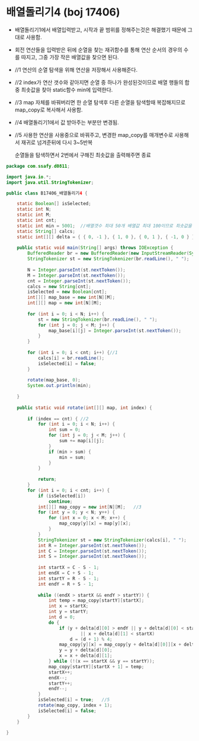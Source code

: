 # 배열돌리기4 (boj 17406)



- 배열돌리기1에서 배열입력받고, 시작과 끝 범위를 정해주는것은 해결했기 때문에 그대로 사용함.
- 회전 연산들을 입력받은 뒤에 순열을 찾는 재귀함수를 통해 연산 순서의 경우의 수를 따지고, 그중 가장 작은 배열값을 찾으면 된다.



- //1 연산의 순열 탐색을 위해 연산을 저장해서 사용해준다.

- //2 index가 연산 갯수와 같아지면 순열 중 하나가 완성된것이므로 배열 행들의 합중 최솟값을 찾아 static함수 min에 입력한다.

- //3 map 자체를 바꿔버리면 한 순열 탐색후 다른 순열을 탐색할때 복잡해지므로 map_copy로 복사해서 사용함.

- //4 배열돌리기1에서 값 받아주는 부분만 변경됨.

- //5 사용한 연산을 사용중으로 바꿔주고, 변경한 map_copy를 매개변수로 사용해서 재귀로 넘겨준뒤에 다시 3~5반복

  순열들을 탐색하면서 2번에서 구해진 최솟값을 출력해주면 종료



```java
package com.ssafy.d0811;

import java.io.*;
import java.util.StringTokenizer;

public class B17406_배열돌리기4 {

	static Boolean[] isSelected;
	static int N;
	static int M;
	static int cnt;
	static int min = 5001;	//배열갯수 최대 50개 배열값 최대 100이므로 최솟값을 5001로 초기화.
	static String[] calcs;
	static int[][] delta = { { 0, -1 }, { 1, 0 }, { 0, 1 }, { -1, 0 } };
	
	public static void main(String[] args) throws IOException {
		BufferedReader br = new BufferedReader(new InputStreamReader(System.in));
		StringTokenizer st = new StringTokenizer(br.readLine(), " ");
	
		N = Integer.parseInt(st.nextToken());
		M = Integer.parseInt(st.nextToken());
		cnt = Integer.parseInt(st.nextToken());
		calcs = new String[cnt];
		isSelected = new Boolean[cnt];
		int[][] map_base = new int[N][M];
		int[][] map = new int[N][M];
	
		for (int i = 0; i < N; i++) {
			st = new StringTokenizer(br.readLine(), " ");
			for (int j = 0; j < M; j++) {
				map_base[i][j] = Integer.parseInt(st.nextToken());
			}
		}
	
		for (int i = 0; i < cnt; i++) {//1
			calcs[i] = br.readLine();
			isSelected[i] = false;
		}
	
		rotate(map_base, 0);	
		System.out.println(min);
	
	}
	
	public static void rotate(int[][] map, int index) {	
	
		if (index == cnt) {	//2
			for (int i = 0; i < N; i++) {
				int sum = 0;
				for (int j = 0; j < M; j++) {
					sum += map[i][j];
				}
				if (min > sum) {
					min = sum;
				}
			}
	
			return;
		}
		for (int i = 0; i < cnt; i++) {
			if (isSelected[i])
				continue;
			int[][] map_copy = new int[N][M];	//3
			for (int y = 0; y < N; y++) {
				for (int x = 0; x < M; x++) {
					map_copy[y][x] = map[y][x];
				}
			}
			StringTokenizer st = new StringTokenizer(calcs[i], " ");	//4
			int R = Integer.parseInt(st.nextToken());
			int C = Integer.parseInt(st.nextToken());
			int S = Integer.parseInt(st.nextToken());
	
			int startX = C - S - 1;
			int endX = C + S - 1;
			int startY = R - S - 1;
			int endY = R + S - 1;
	
			while ((endX > startX && endY > startY)) {
				int temp = map_copy[startY][startX];
				int x = startX;
				int y = startY;
				int d = 0;
				do {
					if (y + delta[d][0] > endY || y + delta[d][0] < startY || x + delta[d][1] > endX
							|| x + delta[d][1] < startX)
						d = (d + 1) % 4;
					map_copy[y][x] = map_copy[y + delta[d][0]][x + delta[d][1]];
					y = y + delta[d][0];
					x = x + delta[d][1];
				} while (!(x == startX && y == startY));
				map_copy[startY][startX + 1] = temp;
				startX++;
				endX--;
				startY++;
				endY--;
			}
			isSelected[i] = true;	//5
			rotate(map_copy, index + 1);
			isSelected[i] = false;
		}
	}

}


```

